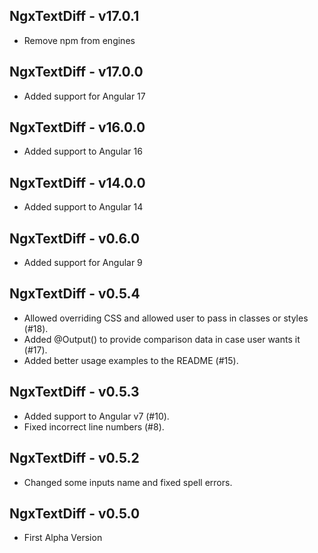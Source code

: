 ## NgxTextDiff - v17.0.1
* Remove npm from engines

## NgxTextDiff - v17.0.0
* Added support for Angular 17

## NgxTextDiff - v16.0.0
* Added support to Angular 16

## NgxTextDiff - v14.0.0
* Added support to Angular 14

## NgxTextDiff - v0.6.0
* Added support for Angular 9

## NgxTextDiff - v0.5.4
* Allowed overriding CSS and allowed user to pass in classes or styles (#18).
* Added @Output() to provide comparison data in case user wants it (#17).
* Added better usage examples to the README (#15).

## NgxTextDiff - v0.5.3
* Added support to Angular v7 (#10).
* Fixed incorrect line numbers (#8).

## NgxTextDiff - v0.5.2
* Changed some inputs name and fixed spell errors.

## NgxTextDiff - v0.5.0
* First Alpha Version
